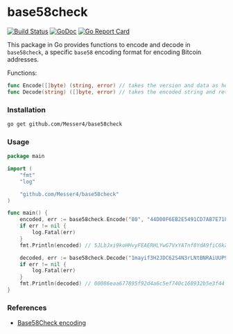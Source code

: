 # base58check
[![Build Status](https://travis-ci.org/Messer4/base58check.svg?branch=master)](https://travis-ci.org/anaskhan96/base58check)
[![GoDoc](https://godoc.org/github.com/Messer4/base58check?status.svg)](https://godoc.org/github.com/anaskhan96/base58check)
[![Go Report Card](https://goreportcard.com/badge/github.com/Messer4/base58check)](https://goreportcard.com/report/github.com/anaskhan96/base58check)

This package in Go provides functions to encode and decode in `base58check`, a specific `base58` encoding format for encoding Bitcoin addresses.

Functions:
```go
func Encode([]byte) (string, error) // takes the version and data as hexadecimal strings and returns the encoded string
func Decode(string) ([]byte, error) // takes the encoded string and returns the decoded version prepended hexadecimal string
```

### Installation

```bash
go get github.com/Messer4/base58check
```

### Usage

```go
package main

import (
	"fmt"
	"log"

	"github.com/Messer4/base58check"
)

func main() {
	encoded, err := base58check.Encode("80", "44D00F6EB2E5491CD7AB7E7185D81B67A23C4980F62B2ED0914D32B7EB1C5581")
	if err != nil {
		log.Fatal(err)
	}
	fmt.Println(encoded) // 5JLbJxi9koHHvyFEAERHLYwG7VxYATnf8YdA9fiC6kXMghkYXpk

	decoded, err := base58check.Decode("1mayif3H2JDC62S4N3rLNtBNRAiUUP99k")
	if err != nil {
		log.Fatal(err)
	}
	fmt.Println(decoded) // 00086eaa677895f92d4a6c5ef740c168932b5e3f44
}

```

### References

+ [Base58Check encoding](https://en.bitcoin.it/wiki/Base58Check_encoding)
